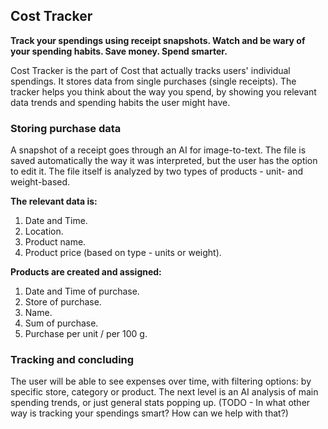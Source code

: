 ## Cost Tracker
**Track your spendings using receipt snapshots.
Watch and be wary of your spending habits.
Save money. Spend smarter.**

Cost Tracker is the part of Cost that actually tracks users' individual spendings.
It stores data from single purchases (single receipts).
The tracker helps you think about the way you spend, by showing you relevant data trends and spending habits the user might have.


### Storing purchase data

A snapshot of a receipt goes through an AI for image-to-text.
The file is saved automatically the way it was interpreted, but the user has the option to edit it.
The file itself is analyzed by two types of products - unit- and weight-based.

**The relevant data is:**
1. Date and Time.
2. Location.
3. Product name.
4. Product price (based on type - units or weight).

**Products are created and assigned:**
1. Date and Time of purchase.
2. Store of purchase.
3. Name.
4. Sum of purchase.
5. Purchase per unit / per 100 g.


### Tracking and concluding

The user will be able to see expenses over time, with filtering options: by specific store, category or product.
The next level is an AI analysis of main spending trends, or just general stats popping up.
(TODO - In what other way is tracking your spendings smart? How can we help with that?)



